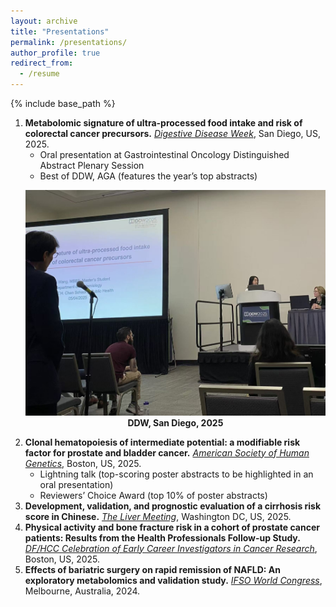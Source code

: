 ```yaml
---
layout: archive
title: "Presentations"
permalink: /presentations/
author_profile: true
redirect_from:
  - /resume
---
```


{% include base_path %}

1. **Metabolomic signature of ultra-processed food intake and risk of colorectal cancer precursors.** *[Digestive Disease Week](https://ddw.org/)*, San Diego, US, 2025.  
    - Oral presentation at Gastrointestinal Oncology Distinguished Abstract Plenary Session  
    - Best of DDW, AGA (features the year’s top abstracts)
   <p align="center">
   <img src="/assets/images/ddw2025.jpg" width="500"><br>
   <strong>DDW, San Diego, 2025</strong>
   </p>
2. **Clonal hematopoiesis of intermediate potential: a modifiable risk factor for prostate and bladder cancer.** *[American Society of Human Genetics](https://meetings.ashg.org/event/ASHG25/home)*, Boston, US, 2025. 
    - Lightning talk (top-scoring poster abstracts to be highlighted in an oral presentation) 
    - Reviewers’ Choice Award (top 10% of poster abstracts)
3. **Development, validation, and prognostic evaluation of a cirrhosis risk score in Chinese.** *[The Liver Meeting](https://www.aasld.org/the-liver-meeting)*, Washington DC, US, 2025.
4. **Physical activity and bone fracture risk in a cohort of prostate cancer patients: Results from the Health Professionals Follow-up Study.** *[DF/HCC Celebration of Early Career Investigators in Cancer Research](https://www.dfhcc.harvard.edu/events/dfhcc-celebration-of-early-career-investigators/home)*, Boston, US, 2025.
5. **Effects of bariatric surgery on rapid remission of NAFLD: An exploratory metabolomics and validation study.** *[IFSO World Congress](https://www.ifso.com/world-congress/)*, Melbourne, Australia, 2024.

